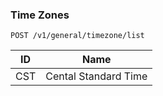 ### Time Zones


<api>`POST /v1/general/timezone/list`</api>

ID|Name
---|---
CST|Cental Standard Time

